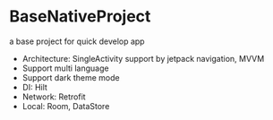 # BaseNativeProject
a base project for quick develop app

- Architecture: SingleActivity support by jetpack navigation, MVVM
- Support multi language
- Support dark theme mode
- DI: Hilt
- Network: Retrofit 
- Local: Room, DataStore
